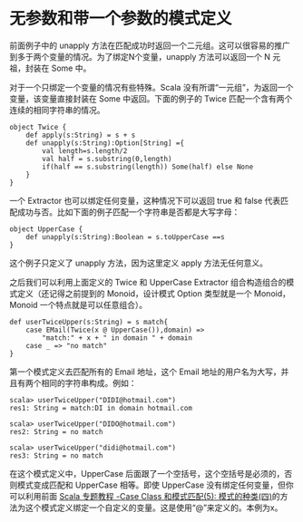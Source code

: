 # 无参数和带一个参数的模式定义 #
前面例子中的 unapply 方法在匹配成功时返回一个二元组。这可以很容易的推广到多于两个变量的情况。为了绑定N个变量，unapply 方法可以返回一个 N 元祖，封装在 Some 中。

对于一个只绑定一个变量的情况有些特殊。Scala 没有所谓“一元组”，为返回一个变量，该变量直接封装在 Some 中返回。下面的例子的 Twice 匹配一个含有两个连续的相同字符串的情况。

```
object Twice {
	def apply(s:String) = s + s
	def unapply(s:String):Option[String] ={
		val length=s.length/2
		val half = s.substring(0,length)
		if(half == s.substring(length)) Some(half) else None
	}
}
```

一个 Extractor 也可以绑定任何变量，这种情况下可以返回 true 和 false 代表匹配成功与否。比如下面的例子匹配一个字符串是否都是大写字母：

```
object UpperCase {
	def unapply(s:String):Boolean = s.toUpperCase ==s 
}
```

这个例子只定义了 unapply 方法，因为这里定义 apply 方法无任何意义。

之后我们可以利用上面定义的 Twice 和 UpperCase Extractor 组合构造组合的模式定义（还记得之前提到的 Monoid，设计模式 Option 类型就是一个 Monoid，Monoid 一个特点就是可以任意组合）。

```
def userTwiceUpper(s:String) = s match{
	case EMail(Twice(x @ UpperCase()),domain) =>
		"match:" + x + " in domain " + domain
	case _ => "no match"
}
```

第一个模式定义去匹配所有的 Email 地址，这个 Email 地址的用户名为大写，并且有两个相同的字符串构成。例如：

```
scala> userTwiceUpper("DIDI@hotmail.com")
res1: String = match:DI in domain hotmail.com
```

```
scala> userTwiceUpper("DIDO@hotmail.com")
res2: String = no match
```

```
scala> userTwiceUpper("didi@hotmail.com")
res3: String = no match
```

在这个模式定义中，UpperCase 后面跟了一个空括号，这个空括号是必须的，否则模式变成匹配和 UpperCase 相等。即使 UpperCase 没有绑定任何变量，但你可以利用前面 [Scala 专题教程 -Case Class 和模式匹配(5): 模式的种类(四)](http://www.imobilebbs.com/wordpress/archives/5041)的方法为这个模式定义绑定一个自定义的变量。这是使用“@”来定义的。本例为x。
